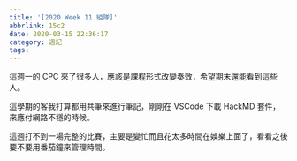 ```yaml
---
title: '[2020 Week 11 組隊]'
abbrlink: 15c2
date: 2020-03-15 22:36:17
category: 週記
tags:
---
```


這週一的 CPC 來了很多人，應該是課程形式改變奏效，希望期末還能看到這些人。
<!-- more -->
這學期的客我打算都用共筆來進行筆記，剛剛在 VSCode 下載 HackMD 套件，來應付網路不穩的時候。

這週打不到一場完整的比賽，主要是變忙而且花太多時間在娛樂上面了，看看之後要不要用番茄鐘來管理時間。